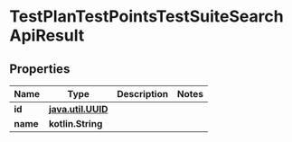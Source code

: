 
# TestPlanTestPointsTestSuiteSearchApiResult

## Properties
| Name | Type | Description | Notes |
| ------------ | ------------- | ------------- | ------------- |
| **id** | [**java.util.UUID**](java.util.UUID.md) |  |  |
| **name** | **kotlin.String** |  |  |




